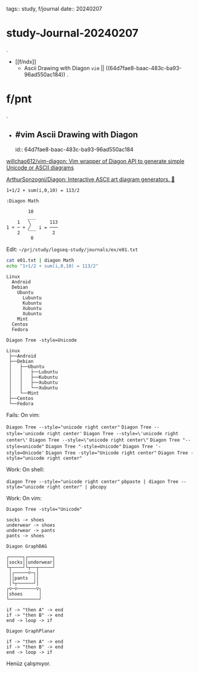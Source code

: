 tags:: study, f/journal
date:: 20240207

# study-Journal-20240207
.
- [[f/ndx]]
  - Ascii Drawing with Diagon `vim` || ((64d7fae8-baac-483c-ba93-96ad550ac184))
.
# f/pnt
.
- ## #vim Ascii Drawing with Diagon
  id:: 64d7fae8-baac-483c-ba93-96ad550ac184

[willchao612/vim-diagon: Vim wrapper of Diagon API to generate simple Unicode or ASCII diagrams](https://github.com/willchao612/vim-diagon?tab=readme-ov-file#installation)

[ArthurSonzogni/Diagon: Interactive ASCII art diagram generators. :star2:](https://github.com/ArthurSonzogni/Diagon?tab=readme-ov-file#command-line-interface)

```
1+1/2 + sum(i,0,10) = 113/2
```

`:Diagon Math`

```
        10         
        ___        
    1   ╲       113
1 + ─ + ╱   i = ───
    2   ‾‾‾      2 
         0         

```

Edit: `~/prj/study/logseq-study/journals/ex/e01.txt`

```sh
cat e01.txt | diagon Math
echo "1+1/2 + sum(i,0,10) = 113/2"
```

```
Linux
  Android
  Debian
    Ubuntu
      Lubuntu
      Kubuntu
      Xubuntu
      Xubuntu
    Mint
  Centos
  Fedora
```

`Diagon Tree -style=Unicode`

```
Linux
 ├──Android
 ├──Debian
 │   ├──Ubuntu
 │   │   ├──Lubuntu
 │   │   ├──Kubuntu
 │   │   ├──Xubuntu
 │   │   └──Xubuntu
 │   └──Mint
 ├──Centos
 └──Fedora

```

Fails: On vim:

`Diagon Tree --style="unicode right center"`
`Diagon Tree --style='unicode right center'`
`Diagon Tree --style=\'unicode right center\'`
`Diagon Tree --style=\"unicode right center\"`
`Diagon Tree "--style=unicode"`
`Diagon Tree "-style=Unicode"`
`Diagon Tree '-style=Unicode'`
`Diagon Tree -style="Unicode right center"`
`Diagon Tree -style="unicode right center"`

Work: On shell:

`diagon Tree --style="unicode right center"`
`pbpaste | diagon Tree --style="unicode right center" | pbcopy`

Work: On vim:

`Diagon Tree -style="Unicode"`

```
socks -> shoes    
underwear -> shoes
underwear -> pants
pants -> shoes    
```

`Diagon GraphDAG`

```
┌─────┐┌─────────┐
│socks││underwear│
└┬────┘└┬──┬─────┘
 │┌─────▽─┐│      
 ││pants  ││      
 │└┬──────┘│      
┌▽─▽───────▽┐     
│shoes      │     
└───────────┘     

```

```
if -> "then A" -> end
if -> "then B" -> end
end -> loop -> if
```

`Diagon GraphPlanar`

```
if -> "then A" -> end
if -> "then B" -> end
end -> loop -> if
```

Henüz çalışmıyor.


